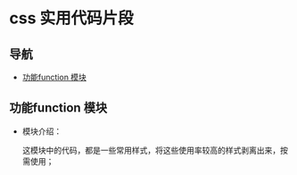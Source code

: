 # css 实用代码片段

## 导航

- [功能function 模块](#功能function-模块)

## 功能function 模块

- 模块介绍：

    这模块中的代码，都是一些常用样式，将这些使用率较高的样式剥离出来，按需使用；
